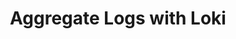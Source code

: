 ---
title: Aggregate Logs with Loki 
description: Learn how to aggregate logs.
author:
tags:  ["guides-config", "loki"]
categories:
series: 
seriesPart: 
date:
weight: 3
---